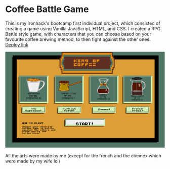 ﻿# Coffee Battle Game

This is my Ironhack's bootcamp first individual project, which consisted of creating a game using Vanilla JavaScript, HTML, and CSS. I created a RPG Battle style game, with characters that you can choose based on your favourite coffee brewing method, to then fight against the other ones.
[Deploy link](https://ykztenoks.github.io/coffee-battle-game/)


![homescreen](https://github.com/ykztenoks/coffee-battle-game/blob/main/images/screenhome.PNG?raw=true)



All the arts were made by me (except for the french and the chemex which were made by my wife lol)
